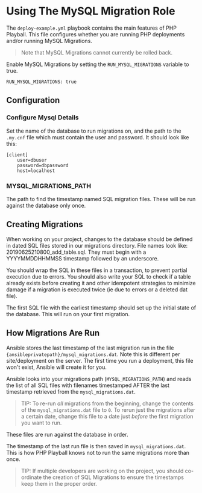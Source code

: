 # Using The MySQL Migration Role

The `deploy-example.yml` playbook contains the main features of PHP Playball. This file configures whether you are running PHP deployments and/or running MySQL Migrations.

> Note that MySQL Migrations cannot currently be rolled back.

Enable MySQL Migrations by setting the `RUN_MYSQL_MIGRATIONS` variable to true.
```
RUN_MYSQL_MIGRATIONS: true
```

## Configuration

### Configure Mysql Details

Set the name of the database to run migrations on, and the path to the `.my.cnf` file which must contain the user and password. It should look like this:
```
[client]
    user=dbuser
    password=dbpassword
    host=localhost
```

### MYSQL_MIGRATIONS_PATH

The path to find the timestamp named SQL migration files. These will be run against the database only once.

## Creating Migrations

When working on your project, changes to the database should be defined in dated SQL files stored in our migrations directory. File names look like: 20190625210800_add_table.sql. They must begin with a YYYYMMDDHHMMSS timestamp followed by an underscore.

You should wrap the SQL in these files in a transaction, to prevent partial execution due to errors. You should also write your SQL to check if a table already exists before creating it and other idempotent strategies to minimize damage if a migration is executed twice (ie due to errors or a deleted dat file).

The first SQL file with the earliest timestamp should set up the initial state of the database. This will run on your first migration.

## How Migrations Are Run

Ansible stores the last timestamp of the last migration run in the file `{ansibleprivatepath}/mysql_migrations.dat`. Note this is different per site/deployment on the server. The first time you run a deployment, this file won't exist, Ansible will create it for you.

Ansible looks into your migrations path (`MYSQL_MIGRATIONS_PATH`) and reads the list of all SQL files with filenames timestamped AFTER the last timestamp retrieved from the `mysql_migrations.dat`.

> TIP: To re-run *all* migrations from the beginning, change the contents of the `mysql_migrations.dat` file to `0`. To rerun just the migrations after a certain date, change this file to a date just *before* the first migration you want to run.

These files are run against the database in order.

The timestamp of the last run file is then saved in `mysql_migrations.dat`. This is how PHP Playball knows not to run the same migrations more than once.

> TIP: If multiple developers are working on the project, you should co-ordinate the creation of SQL Migrations to ensure the timestamps keep them in the proper order.
